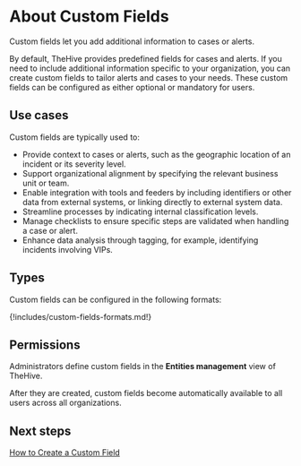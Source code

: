 # About Custom Fields

Custom fields let you add additional information to cases or alerts. 

By default, TheHive provides predefined fields for cases and alerts. If you need to include additional information specific to your organization, you can create custom fields to tailor alerts and cases to your needs. These custom fields can be configured as either optional or mandatory for users.

## Use cases

Custom fields are typically used to:

* Provide context to cases or alerts, such as the geographic location of an incident or its severity level.
* Support organizational alignment by specifying the relevant business unit or team.
* Enable integration with tools and feeders by including identifiers or other data from external systems, or linking directly to external system data.
* Streamline processes by indicating internal classification levels.
* Manage checklists to ensure specific steps are validated when handling a case or alert.
* Enhance data analysis through tagging, for example, identifying incidents involving VIPs.

## Types

Custom fields can be configured in the following formats:

{!includes/custom-fields-formats.md!}

## Permissions

Administrators define custom fields in the **Entities management** view of TheHive.

After they are created, custom fields become automatically available to all users across all organizations.

## Next steps

[How to Create a Custom Field](create-a-custom-field.md)